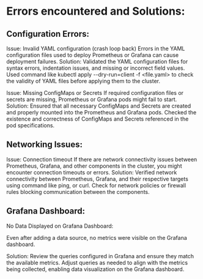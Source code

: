 # Errors encountered and Solutions:

## Configuration Errors:

Issue: Invalid YAML configuration (crash loop back)
Errors in the YAML configuration files used to deploy Prometheus or Grafana can cause deployment failures.
Solution:
Validated the YAML configuration files for syntax errors, indentation issues, and missing or incorrect field values.
Used command like kubectl apply --dry-run=client -f <file.yaml> to check the validity of YAML files before applying them to the cluster.

    
Issue: Missing ConfigMaps or Secrets
If required configuration files or secrets are missing, Prometheus or Grafana pods might fail to start.
Solution:
Ensured that all necessary ConfigMaps and Secrets are created and properly mounted into the Prometheus and Grafana pods.
Checked the existence and correctness of ConfigMaps and Secrets referenced in the pod specifications.

    
## Networking Issues:

Issue: Connection timeout
If there are network connectivity issues between Prometheus, Grafana, and other components in the cluster, you might encounter connection timeouts or errors.
Solution:
Verified network connectivity between Prometheus, Grafana, and their respective targets using command like ping, or curl.
Check for network policies or firewall rules blocking communication between the components.


## Grafana Dashboard:

No Data Displayed on Grafana Dashboard:

Even after adding a data source, no metrics were visible on the Grafana dashboard.

Solution: Review the queries configured in Grafana and ensure they match the available metrics. Adjust queries as needed to align with the metrics being collected, enabling data visualization on the Grafana dashboard.
    
